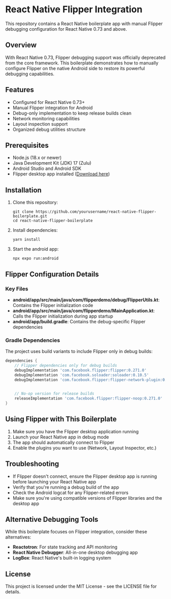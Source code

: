 
# React Native Flipper Integration

This repository contains a React Native boilerplate app with manual Flipper debugging configuration for React Native 0.73 and above. 

## Overview

With React Native 0.73, Flipper debugging support was officially deprecated from the core framework. This boilerplate demonstrates how to manually configure Flipper on the native Android side to restore its powerful debugging capabilities.

## Features

- Configured for React Native 0.73+
- Manual Flipper integration for Android
- Debug-only implementation to keep release builds clean
- Network monitoring capabilities
- Layout inspection support
- Organized debug utilities structure

## Prerequisites

- Node.js (18.x or newer)
- Java Development Kit (JDK) 17 (Zulu)
- Android Studio and Android SDK
- Flipper desktop app installed ([Download here](https://fbflipper.com/))

## Installation

1. Clone this repository:
   ```
   git clone https://github.com/yourusername/react-native-flipper-boilerplate.git
   cd react-native-flipper-boilerplate
   ```

2. Install dependencies:
   ```
   yarn install
   ```

3. Start the android app:
   ```
   npx expo run:android
   ```


## Flipper Configuration Details

### Key Files

- **android/app/src/main/java/com/flipperdemo/debug/FlipperUtils.kt**: Contains the Flipper initialization code
- **android/app/src/main/java/com/flipperdemo/MainApplication.kt**: Calls the Flipper initialization during app startup
- **android/app/build.gradle**: Contains the debug-specific Flipper dependencies

### Gradle Dependencies

The project uses build variants to include Flipper only in debug builds:

```gradle
dependencies {
    // Flipper dependencies only for debug builds
    debugImplementation 'com.facebook.flipper:flipper:0.271.0'
    debugImplementation 'com.facebook.soloader:soloader:0.10.5'
    debugImplementation 'com.facebook.flipper:flipper-network-plugin:0.271.0'

    
    // No-op version for release builds
    releaseImplementation 'com.facebook.flipper:flipper-noop:0.271.0'
}
```

## Using Flipper with This Boilerplate

1. Make sure you have the Flipper desktop application running
2. Launch your React Native app in debug mode
3. The app should automatically connect to Flipper
4. Enable the plugins you want to use (Network, Layout Inspector, etc.)

## Troubleshooting

- If Flipper doesn't connect, ensure the Flipper desktop app is running before launching your React Native app
- Verify that you're running a debug build of the app
- Check the Android logcat for any Flipper-related errors
- Make sure you're using compatible versions of Flipper libraries and the desktop app

## Alternative Debugging Tools

While this boilerplate focuses on Flipper integration, consider these alternatives:

- **Reactotron**: For state tracking and API monitoring
- **React Native Debugger**: All-in-one desktop debugging app
- **LogBox**: React Native's built-in logging system


## License

This project is licensed under the MIT License - see the LICENSE file for details.
